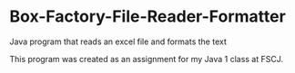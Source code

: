 # Box-Factory-File-Reader-Formatter
Java program that reads an excel file and formats the text

This program was created as an assignment for my Java 1 class at FSCJ. 
